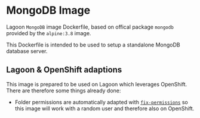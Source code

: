 # MongoDB Image
Lagoon `MongoDB` image Dockerfile, based on offical package `mongodb` provided by the `alpine:3.8` image.

This Dockerfile is intended to be used to setup a standalone MongoDB database server.

## Lagoon & OpenShift adaptions
This image is prepared to be used on Lagoon which leverages OpenShift.  
There are therefore some things already done:

- Folder permissions are automatically adapted with [`fix-permissions`](https://github.com/sclorg/s2i-base-container/blob/master/core/root/usr/bin/fix-permissions) so this image will work with a random user and therefore also on OpenShift.